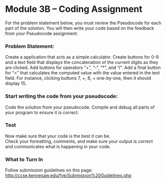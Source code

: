 # Module 3B – Coding Assignment 
For the problem statement below, you must review the Pseudocode for each part of the solution.  You will then write your code based on the feedback from your Pseudocode assignment. 

### Problem Statement:  

Create a application that acts as a simple calculator.  Create buttons for 0-9 and a text field that displays the concatenation of the current digits as they are clicked.  Add buttons for operators “+”, “-“, “*”, and “/”.  Add a final button for “=” that calculates the computed value with the value entered in the text field.  For instance, clicking buttons 7, +, 8, =  one-by-one, then it should display 15.  

### Start writing the code from your pseudocode:
Code the solution from your pseudocode. Compile and debug all parts of your program to ensure it is correct.  

### Test
Now make sure that your code is the best it can be.  
Check your formatting, comments, and make sure your output is correct and communicates what is happening in your code.

### What to Turn In
Follow submission guidelines on this page: http://ccse.kennesaw.edu/fye/Submission%20Guidelines.php


